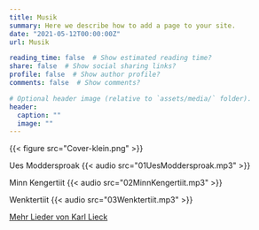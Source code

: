 ```yaml
---
title: Musik
summary: Here we describe how to add a page to your site.
date: "2021-05-12T00:00:00Z"
url: Musik

reading_time: false  # Show estimated reading time?
share: false  # Show social sharing links?
profile: false  # Show author profile?
comments: false  # Show comments?

# Optional header image (relative to `assets/media/` folder).
header:
  caption: ""
  image: ""
---
```


{{< figure src="Cover-klein.png" >}}



Ues Moddersproak
{{< audio src="01UesModdersproak.mp3" >}}

Minn Kengertiit
{{< audio src="02MinnKengertiit.mp3" >}}

Wenktertiit
{{< audio src="03Wenktertiit.mp3" >}}

[Mehr Lieder von Karl Lieck](http://www.heimatverein-wassenberg.de/akmundart/akheimatlieder)

